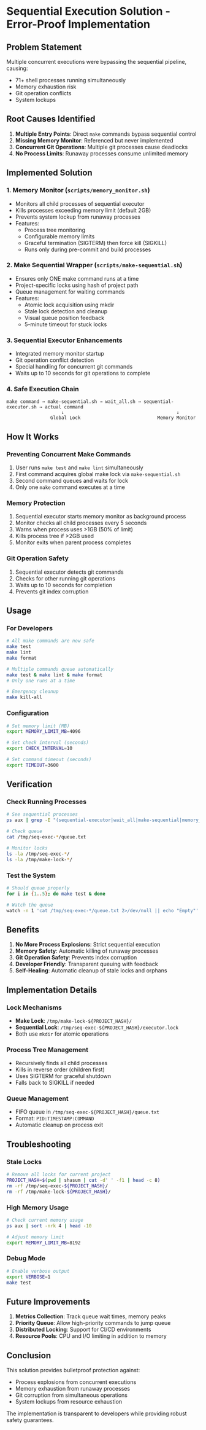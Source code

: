 # Sequential Execution Solution - Error-Proof Implementation

## Problem Statement
Multiple concurrent executions were bypassing the sequential pipeline, causing:
- 71+ shell processes running simultaneously
- Memory exhaustion risk
- Git operation conflicts
- System lockups

## Root Causes Identified
1. **Multiple Entry Points**: Direct `make` commands bypass sequential control
2. **Missing Memory Monitor**: Referenced but never implemented
3. **Concurrent Git Operations**: Multiple git processes cause deadlocks
4. **No Process Limits**: Runaway processes consume unlimited memory

## Implemented Solution

### 1. Memory Monitor (`scripts/memory_monitor.sh`)
- Monitors all child processes of sequential executor
- Kills processes exceeding memory limit (default 2GB)
- Prevents system lockup from runaway processes
- Features:
  - Process tree monitoring
  - Configurable memory limits
  - Graceful termination (SIGTERM) then force kill (SIGKILL)
  - Runs only during pre-commit and build processes

### 2. Make Sequential Wrapper (`scripts/make-sequential.sh`)
- Ensures only ONE make command runs at a time
- Project-specific locks using hash of project path
- Queue management for waiting commands
- Features:
  - Atomic lock acquisition using mkdir
  - Stale lock detection and cleanup
  - Visual queue position feedback
  - 5-minute timeout for stuck locks

### 3. Sequential Executor Enhancements
- Integrated memory monitor startup
- Git operation conflict detection
- Special handling for concurrent git commands
- Waits up to 10 seconds for git operations to complete

### 4. Safe Execution Chain
```
make command → make-sequential.sh → wait_all.sh → sequential-executor.sh → actual command
                    ↓                                         ↓
                Global Lock                            Memory Monitor
```

## How It Works

### Preventing Concurrent Make Commands
1. User runs `make test` and `make lint` simultaneously
2. First command acquires global make lock via `make-sequential.sh`
3. Second command queues and waits for lock
4. Only one `make` command executes at a time

### Memory Protection
1. Sequential executor starts memory monitor as background process
2. Monitor checks all child processes every 5 seconds
3. Warns when process uses >1GB (50% of limit)
4. Kills process tree if >2GB used
5. Monitor exits when parent process completes

### Git Operation Safety
1. Sequential executor detects git commands
2. Checks for other running git operations
3. Waits up to 10 seconds for completion
4. Prevents git index corruption

## Usage

### For Developers
```bash
# All make commands are now safe
make test
make lint
make format

# Multiple commands queue automatically
make test & make lint & make format
# Only one runs at a time

# Emergency cleanup
make kill-all
```

### Configuration
```bash
# Set memory limit (MB)
export MEMORY_LIMIT_MB=4096

# Set check interval (seconds)
export CHECK_INTERVAL=10

# Set command timeout (seconds)
export TIMEOUT=3600
```

## Verification

### Check Running Processes
```bash
# See sequential processes
ps aux | grep -E "(sequential-executor|wait_all|make-sequential|memory_monitor)"

# Check queue
cat /tmp/seq-exec-*/queue.txt

# Monitor locks
ls -la /tmp/seq-exec-*/
ls -la /tmp/make-lock-*/
```

### Test the System
```bash
# Should queue properly
for i in {1..5}; do make test & done

# Watch the queue
watch -n 1 'cat /tmp/seq-exec-*/queue.txt 2>/dev/null || echo "Empty"'
```

## Benefits

1. **No More Process Explosions**: Strict sequential execution
2. **Memory Safety**: Automatic killing of runaway processes
3. **Git Operation Safety**: Prevents index corruption
4. **Developer Friendly**: Transparent queuing with feedback
5. **Self-Healing**: Automatic cleanup of stale locks and orphans

## Implementation Details

### Lock Mechanisms
- **Make Lock**: `/tmp/make-lock-${PROJECT_HASH}/`
- **Sequential Lock**: `/tmp/seq-exec-${PROJECT_HASH}/executor.lock`
- Both use `mkdir` for atomic operations

### Process Tree Management
- Recursively finds all child processes
- Kills in reverse order (children first)
- Uses SIGTERM for graceful shutdown
- Falls back to SIGKILL if needed

### Queue Management
- FIFO queue in `/tmp/seq-exec-${PROJECT_HASH}/queue.txt`
- Format: `PID:TIMESTAMP:COMMAND`
- Automatic cleanup on process exit

## Troubleshooting

### Stale Locks
```bash
# Remove all locks for current project
PROJECT_HASH=$(pwd | shasum | cut -d' ' -f1 | head -c 8)
rm -rf /tmp/seq-exec-${PROJECT_HASH}/
rm -rf /tmp/make-lock-${PROJECT_HASH}/
```

### High Memory Usage
```bash
# Check current memory usage
ps aux | sort -nrk 4 | head -10

# Adjust memory limit
export MEMORY_LIMIT_MB=8192
```

### Debug Mode
```bash
# Enable verbose output
export VERBOSE=1
make test
```

## Future Improvements

1. **Metrics Collection**: Track queue wait times, memory peaks
2. **Priority Queue**: Allow high-priority commands to jump queue
3. **Distributed Locking**: Support for CI/CD environments
4. **Resource Pools**: CPU and I/O limiting in addition to memory

## Conclusion

This solution provides bulletproof protection against:
- Process explosions from concurrent executions
- Memory exhaustion from runaway processes
- Git corruption from simultaneous operations
- System lockups from resource exhaustion

The implementation is transparent to developers while providing robust safety guarantees.